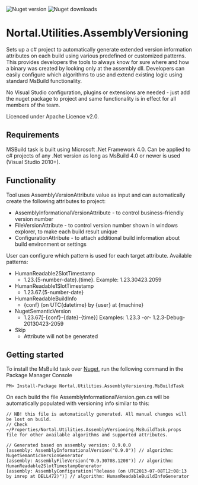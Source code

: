 ![Nuget version](http://img.shields.io/nuget/v/Nortal.Utilities.AssemblyVersioning.MsBuildTask.svg)
![Nuget downloads](http://img.shields.io/nuget/dt/Nortal.Utilities.AssemblyVersioning.MsBuildTask.svg)

Nortal.Utilities.AssemblyVersioning
==================

Sets up a c# project to automatically generate extended version information attributes on each build using various predefined or customized patterns. This provides developers the tools to always know for sure where and how a binary was created by looking only at the assembly dll. 
Developers can easily configure which algorithms to use and extend existing logic using standard MsBuild functionality.

No Visual Studio configuration, plugins or extensions are needed - just add the nuget package to project and same functionality is in effect for all members of the team.

Licenced under Apache Licence v2.0.

Requirements
-------------
MSBuild task is built using Microsoft .Net Framework 4.0. 
Can be applied to c# projects of any .Net version as long as MsBuild 4.0 or newer is used (Visual Studio 2010+).

Functionality
-------------
Tool uses AssemblyVersionAttribute value as input and can automatically create the following attributes to project:
* AssemblyInformationalVersionAttribute - to control business-friendly version number
* FileVersionAttribute - to control version number shown in windows explorer, to make each build result unique
* ConfigurationAttribute - to attach additional build information about build environment or settings

User can configure which pattern is used for each target attribute. Available patterns:
* HumanReadable2SlotTimestamp
  * 1.23.{5-number-date}.{time}.    Example: 1.23.30423.2059
* HumanReadable1SlotTimestamp
  * 1.23.67.{5-number-date}
* HumanReadableBuildInfo
  * {conf} (on UTC{datetime} by {user} at {machine}
* NugetSemanticVersion
  * 1.23.67[-{conf}-{date}-{time}]    Examples: 1.23.3 -or- 1.2.3-Debug-20130423-2059
* Skip
  * Attribute will not be generated

Getting started
---------------
To install the MsBuild task over <a href="https://nuget.org/packages/Nortal.Utilities.AssemblyVersioning.MsBuildTask/">Nuget</a>, run the following command in the  Package Manager Console 
```
PM> Install-Package Nortal.Utilities.AssemblyVersioning.MsBuildTask
```
On each build the file AssemblyInformationalVersion.gen.cs will be automatically populated with versioning info similar to this:

```
// NB! this file is automatically generated. All manual changes will be lost on build.
// Check ~/Properties/Nortal.Utilities.AssemblyVersioning.MsBuildTask.props file for other available algorithms and supported attributes.

// Generated based on assembly version: 0.9.0.0
[assembly: AssemblyInformationalVersion("0.9.0")] // algorithm: NugetSemanticVersionGenerator
[assembly: AssemblyFileVersion("0.9.30708.1208")] // algorithm: HumanReadable2SlotTimestampGenerator
[assembly: AssemblyConfiguration("Release (on UTC2013-07-08T12:08:13 by imrep at DELL472)")] // algorithm: HumanReadableBuildInfoGenerator
```

